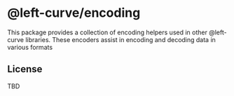 # @left-curve/encoding

This package provides a collection of encoding helpers used in other @left-curve libraries.
These encoders assist in encoding and decoding data in various formats

## License

TBD
